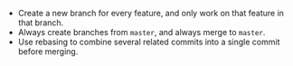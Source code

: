 -   Create a new branch for every feature, and only work on that feature in that branch.
-   Always create branches from `master`, and always merge to `master`.
-   Use rebasing to combine several related commits into a single commit before merging.
